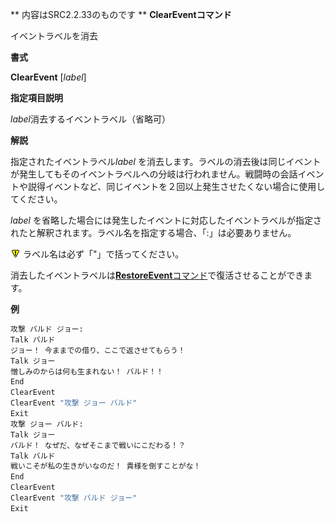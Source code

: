 ** 内容はSRC2.2.33のものです **
**ClearEventコマンド**

イベントラベルを消去

**書式**

**ClearEvent** [*label*]

**指定項目説明**

*label*消去するイベントラベル（省略可）

**解説**

指定されたイベントラベル*label* を消去します。ラベルの消去後は同じイベントが発生してもそのイベントラベルへの分岐は行われません。戦闘時の会話イベントや説得イベントなど、同じイベントを２回以上発生させたくない場合に使用してください。

*label* を省略した場合には発生したイベントに対応したイベントラベルが指定されたと解釈されます。ラベル名を指定する場合、「:」は必要ありません。

![](../images/bm0.gif) ラベル名は必ず「"」で括ってください。

消去したイベントラベルは[**RestoreEvent**コマンド](RestoreEventコマンド.md)で復活させることができます。

**例**
```sh
攻撃 バルド ジョー:
Talk バルド
ジョー！ 今ままでの借り、ここで返させてもらう！
Talk ジョー
憎しみのからは何も生まれない！ バルド！！
End
ClearEvent
ClearEvent "攻撃 ジョー バルド"
Exit
攻撃 ジョー バルド:
Talk ジョー
バルド！ なぜだ、なぜそこまで戦いにこだわる！？
Talk バルド
戦いこそが私の生きがいなのだ！ 貴様を倒すことがな！
End
ClearEvent
ClearEvent "攻撃 バルド ジョー"
Exit
```

